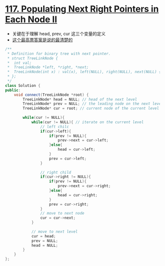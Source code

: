 # [117. Populating Next Right Pointers in Each Node II](https://leetcode.com/problems/populating-next-right-pointers-in-each-node-ii/description/)
* 关键在于理解 head, prev, cur 这三个变量的定义
* [这个最高票答案是说的最清楚的](https://leetcode.com/problems/populating-next-right-pointers-in-each-node-ii/discuss/37828/O(1)-space-O(n)-complexity-Iterative-Solution)

```c++
/**
 * Definition for binary tree with next pointer.
 * struct TreeLinkNode {
 *  int val;
 *  TreeLinkNode *left, *right, *next;
 *  TreeLinkNode(int x) : val(x), left(NULL), right(NULL), next(NULL) {}
 * };
 */
class Solution {
public:
    void connect(TreeLinkNode *root) {
        TreeLinkNode* head = NULL; // head of the next level
        TreeLinkNode* prev = NULL; // the leading node on the next level
        TreeLinkNode* cur = root; // current node of the current level
        
        while(cur != NULL){
            while(cur != NULL){ // iterate on the current level
                // left chilc
                if(cur->left){
                    if(prev != NULL){
                        prev->next = cur->left;
                    }else{
                        head = cur->left;
                    }
                    prev = cur->left;
                }
                
                // right child
                if(cur->right != NULL){
                    if(prev != NULL){
                        prev->next = cur->right;
                    }else{
                        head = cur->right;
                    }
                    prev = cur->right;
                }
                // move to next node
                cur = cur->next;
            }
            
            // move to next level
            cur = head;
            prev = NULL;
            head = NULL;
        }
    }
};
```
